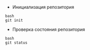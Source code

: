 - Инициализация репозитория
```
bash
git init
```

- Проверка состояния репозитория
```
bash
git status
```